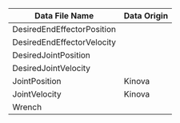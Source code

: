 

| Data File Name | Data Origin|
| -------------------- | ------------------ |  
| DesiredEndEffectorPosition | |
| DesiredEndEffectorVelocity |
| DesiredJointPosition | |
| DesiredJointVelocity | 
| JointPosition | Kinova |
| JointVelocity | Kinova |
| Wrench |

